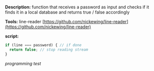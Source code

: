 **Description:** function that receives a password as input and checks if it finds it in a local database and returns true / false accordingly

**Tools:** line-reader
[https://github.com/nickewing/line-reader](https://github.com/nickewing/line-reader)

**script:**
```javascript
if (line === password) { // if done
  return false; // stop reading stream
}
```

_programming test_